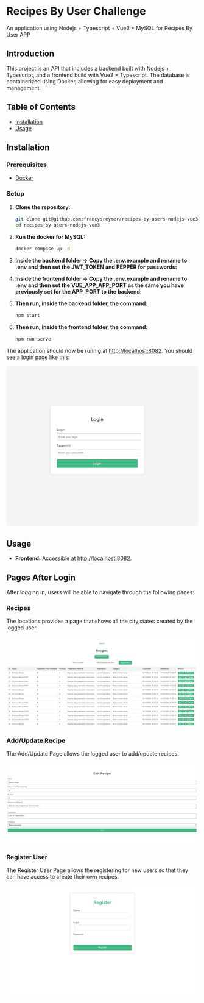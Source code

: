 # Recipes By User Challenge

An application using Nodejs + Typescript + Vue3 + MySQL for Recipes By User APP

## Introduction

This project is an API that includes a backend built with Nodejs + Typescript, and a frontend build with Vue3 + Typescript. The database is containerized using Docker, allowing for easy deployment and management. 

## Table of Contents

- [Installation](#installation)
- [Usage](#usage)

## Installation

### Prerequisites

- [Docker](https://www.docker.com/)

### Setup

1. **Clone the repository:**

    ```bash
    git clone git@github.com:francysreymer/recipes-by-users-nodejs-vue3.git
    cd recipes-by-users-nodejs-vue3
    ```

2. **Run the docker for MySQL:**

    ```bash
    docker compose up -d
    ```

3. **Inside the backend folder -> Copy the .env.example and rename to .env and then set the JWT_TOKEN and PEPPER for passwords:**

4. **Inside the frontend folder -> Copy the .env.example and rename to .env and then set the VUE_APP_APP_PORT as the same you have previously set for the APP_PORT to the backend:**

5. **Then run, inside the backend folder, the command:**

    ```bash
    npm start
    ```

6. **Then run, inside the frontend folder, the command:**

    ```bash
    npm run serve
    ```
The application should now be runnig at [http://localhost:8082](http://localhost:8082).
You should see a login page like this:

![Recipes By User Login Page](images/login.png)


## Usage

- **Frontend:** Accessible at [http://localhost:8082](http://localhost:8082).

## Pages After Login

After logging in, users will be able to navigate through the following pages:

### Recipes

The locations provides a page that shows all the city,states created by the logged user.

![Recipes](images/recipes.png)

### Add/Update Recipe

The Add/Update Page allows the logged user to add/update recipes.

![Add New Location](images/recipes-form.png)

### Register User

The Register User Page allows the registering for new users so that they can have access to create their own recipes.

![Register User](images/register-user.png)